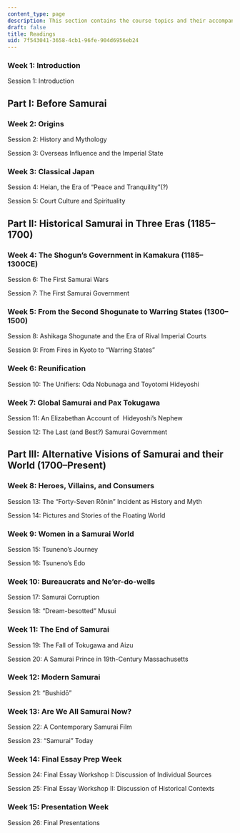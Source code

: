```yaml
---
content_type: page
description: This section contains the course topics and their accompanying readings.
draft: false
title: Readings
uid: 7f543041-3658-4cb1-96fe-904d6956eb24
---
```

### Week 1: Introduction

Session 1: Introduction

## Part I: Before Samurai

### Week 2: Origins

Session 2: History and Mythology

Session 3: Overseas Influence and the Imperial State

### Week 3: Classical Japan

Session 4: Heian, the Era of “Peace and Tranquility”(?)

Session 5: Court Culture and Spirituality 

## Part II: Historical Samurai in Three Eras (1185–1700)

### Week 4: The Shogun’s Government in Kamakura (1185–1300CE)

Session 6: The First Samurai Wars

Session 7: The First Samurai Government

### Week 5: From the Second Shogunate to Warring States (1300–1500)

Session 8: Ashikaga Shogunate and the Era of Rival Imperial Courts

Session 9: From Fires in Kyoto to “Warring States”

### Week 6: Reunification 

Session 10: The Unifiers: Oda Nobunaga and Toyotomi Hideyoshi

### Week 7: Global Samurai and Pax Tokugawa

Session 11: An Elizabethan Account of  Hideyoshi’s Nephew

Session 12: The Last (and Best?) Samurai Government

## Part III: Alternative Visions of Samurai and their World (1700–Present)

### Week 8: Heroes, Villains, and Consumers

Session 13: The “Forty-Seven Rōnin” Incident as History and Myth

Session 14: Pictures and Stories of the Floating World

### Week 9: Women in a Samurai World

Session 15: Tsuneno’s Journey

Session 16: Tsuneno’s Edo

### Week 10: Bureaucrats and Ne’er-do-wells

Session 17: Samurai Corruption

Session 18: “Dream-besotted” Musui

### Week 11: The End of Samurai

Session 19: The Fall of Tokugawa and Aizu

Session 20: A Samurai Prince in 19th-Century Massachusetts 

### Week 12: Modern Samurai

Session 21: “Bushidō”

### Week 13: Are We All Samurai Now? 

Session 22: A Contemporary Samurai Film

Session 23: “Samurai” Today

### Week 14: Final Essay Prep Week

Session 24: Final Essay Workshop I: Discussion of Individual Sources

Session 25: Final Essay Workshop II: Discussion of Historical Contexts

### Week 15: Presentation Week

Session 26: Final Presentations